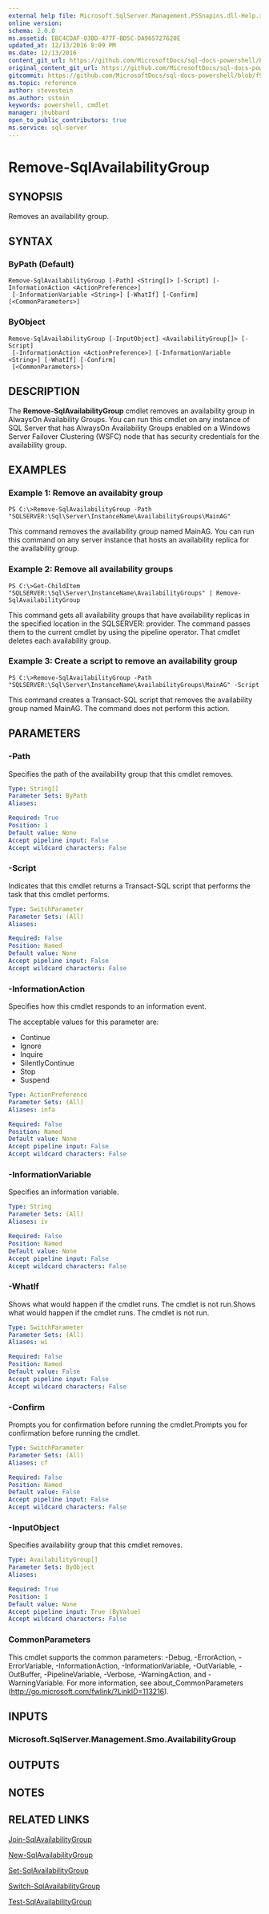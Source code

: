```yaml
---
external help file: Microsoft.SqlServer.Management.PSSnapins.dll-Help.xml
online version: 
schema: 2.0.0
ms.assetid: EBC4CDAF-03BD-477F-BD5C-DA965727620E
updated_at: 12/13/2016 8:09 PM
ms.date: 12/13/2016
content_git_url: https://github.com/MicrosoftDocs/sql-docs-powershell/blob/live/sqlserver-cmdlets/sqlserver-module/vlatest/Remove-SqlAvailabilityGroup.md
original_content_git_url: https://github.com/MicrosoftDocs/sql-docs-powershell/blob/live/sqlserver-cmdlets/sqlserver-module/vlatest/Remove-SqlAvailabilityGroup.md
gitcommit: https://github.com/MicrosoftDocs/sql-docs-powershell/blob/f97823fbeb2d71358573a8e4b5c2c322a3a5c138/sqlserver-cmdlets/sqlserver-module/vlatest/Remove-SqlAvailabilityGroup.md
ms.topic: reference
author: stevestein
ms.author: sstein
keywords: powershell, cmdlet
manager: jhubbard
open_to_public_contributors: true
ms.service: sql-server
---
```


# Remove-SqlAvailabilityGroup

## SYNOPSIS
Removes an availability group.

## SYNTAX

### ByPath (Default)
```
Remove-SqlAvailabilityGroup [-Path] <String[]> [-Script] [-InformationAction <ActionPreference>]
 [-InformationVariable <String>] [-WhatIf] [-Confirm] [<CommonParameters>]
```

### ByObject
```
Remove-SqlAvailabilityGroup [-InputObject] <AvailabilityGroup[]> [-Script]
 [-InformationAction <ActionPreference>] [-InformationVariable <String>] [-WhatIf] [-Confirm]
 [<CommonParameters>]
```

## DESCRIPTION
The **Remove-SqlAvailabilityGroup** cmdlet removes an availability group in AlwaysOn Availability Groups.
You can run this cmdlet on any instance of SQL Server that has AlwaysOn Availability Groups enabled on a Windows Server Failover Clustering (WSFC) node that has security credentials for the availability group.

## EXAMPLES

### Example 1: Remove an availabity group
```
PS C:\>Remove-SqlAvailabilityGroup -Path "SQLSERVER:\Sql\Server\InstanceName\AvailabilityGroups\MainAG"
```

This command removes the availability group named MainAG.
You can run this command on any server instance that hosts an availability replica for the availability group.

### Example 2: Remove all availability groups
```
PS C:\>Get-ChildItem "SQLSERVER:\Sql\Server\InstanceName\AvailabilityGroups" | Remove-SqlAvailabilityGroup
```

This command gets all availability groups that have availability replicas in the specified location in the SQLSERVER: provider.
The command passes them to the current cmdlet by using the pipeline operator.
That cmdlet deletes each availability group.

### Example 3: Create a script to remove an availability group
```
PS C:\>Remove-SqlAvailabilityGroup -Path "SQLSERVER:\Sql\Server\InstanceName\AvailabilityGroups\MainAG" -Script
```

This command creates a Transact-SQL script that removes the availability group named MainAG.
The command does not perform this action.

## PARAMETERS

### -Path
Specifies the path of the availability group that this cmdlet removes.

```yaml
Type: String[]
Parameter Sets: ByPath
Aliases: 

Required: True
Position: 1
Default value: None
Accept pipeline input: False
Accept wildcard characters: False
```

### -Script
Indicates that this cmdlet returns a Transact-SQL script that performs the task that this cmdlet performs.

```yaml
Type: SwitchParameter
Parameter Sets: (All)
Aliases: 

Required: False
Position: Named
Default value: None
Accept pipeline input: False
Accept wildcard characters: False
```

### -InformationAction
Specifies how this cmdlet responds to an information event.

The acceptable values for this parameter are:

- Continue
- Ignore
- Inquire
- SilentlyContinue
- Stop
- Suspend

```yaml
Type: ActionPreference
Parameter Sets: (All)
Aliases: infa

Required: False
Position: Named
Default value: None
Accept pipeline input: False
Accept wildcard characters: False
```

### -InformationVariable
Specifies an information variable.

```yaml
Type: String
Parameter Sets: (All)
Aliases: iv

Required: False
Position: Named
Default value: None
Accept pipeline input: False
Accept wildcard characters: False
```

### -WhatIf
Shows what would happen if the cmdlet runs.
The cmdlet is not run.Shows what would happen if the cmdlet runs.
The cmdlet is not run.

```yaml
Type: SwitchParameter
Parameter Sets: (All)
Aliases: wi

Required: False
Position: Named
Default value: False
Accept pipeline input: False
Accept wildcard characters: False
```

### -Confirm
Prompts you for confirmation before running the cmdlet.Prompts you for confirmation before running the cmdlet.

```yaml
Type: SwitchParameter
Parameter Sets: (All)
Aliases: cf

Required: False
Position: Named
Default value: False
Accept pipeline input: False
Accept wildcard characters: False
```

### -InputObject
Specifies availability group that this cmdlet removes.

```yaml
Type: AvailabilityGroup[]
Parameter Sets: ByObject
Aliases: 

Required: True
Position: 1
Default value: None
Accept pipeline input: True (ByValue)
Accept wildcard characters: False
```

### CommonParameters
This cmdlet supports the common parameters: -Debug, -ErrorAction, -ErrorVariable, -InformationAction, -InformationVariable, -OutVariable, -OutBuffer, -PipelineVariable, -Verbose, -WarningAction, and -WarningVariable. For more information, see about_CommonParameters (http://go.microsoft.com/fwlink/?LinkID=113216).

## INPUTS

### Microsoft.SqlServer.Management.Smo.AvailabilityGroup

## OUTPUTS

## NOTES

## RELATED LINKS

[Join-SqlAvailabilityGroup](xref:sqlserver-module/vlatest/Join-SqlAvailabilityGroup.md)

[New-SqlAvailabilityGroup](xref:sqlserver-module/vlatest/New-SqlAvailabilityGroup.md)

[Set-SqlAvailabilityGroup](xref:sqlserver-module/vlatest/Set-SqlAvailabilityGroup.md)

[Switch-SqlAvailabilityGroup](xref:sqlserver-module/vlatest/Switch-SqlAvailabilityGroup.md)

[Test-SqlAvailabilityGroup](xref:sqlserver-module/vlatest/Test-SqlAvailabilityGroup.md)


